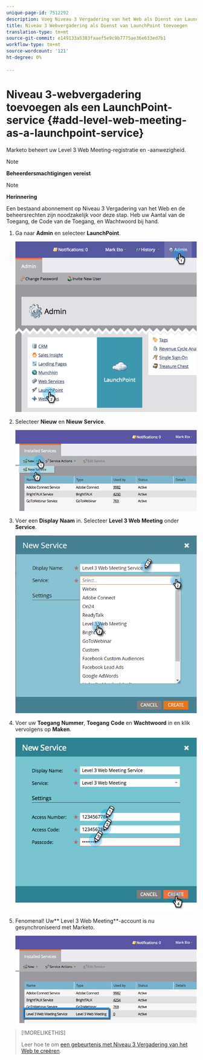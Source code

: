 ```yaml
---
unique-page-id: 7512292
description: Voeg Niveau 3 Vergadering van het Web als Dienst van LaunchPoint toe - Marketo Dos - de Documentatie van het Product
title: Niveau 3 Webvergadering als Dienst van LaunchPoint toevoegen
translation-type: tm+mt
source-git-commit: e149133a5383faaef5e9c9b7775ae36e633ed7b1
workflow-type: tm+mt
source-wordcount: '121'
ht-degree: 0%

---
```



# Niveau 3-webvergadering toevoegen als een LaunchPoint-service {#add-level-web-meeting-as-a-launchpoint-service}

Marketo beheert uw Level 3 Web Meeting-registratie en -aanwezigheid.

>[!NOTE]
>
>**Beheerdersmachtigingen vereist**

>[!NOTE]
>
>**Herinnering**
>
>Een bestaand abonnement op Niveau 3 Vergadering van het Web en de beheersrechten zijn noodzakelijk voor deze stap. Heb uw Aantal van de Toegang, de Code van de Toegang, en Wachtwoord bij hand.

1. Ga naar **Admin** en selecteer **LaunchPoint**.

   ![](assets/image2015-4-23-10-3a5-3a12.png)

1. Selecteer **Nieuw** en **Nieuw** **Service**.

   ![](assets/level-3-web-meeting-new-service.png)

1. Voer een **Display** **Naam** in. Selecteer **Level 3 Web Meeting** onder **Service**.

   ![](assets/new-service-level-3.png)

1. Voer uw **Toegang** **Nummer**, **Toegang** **Code** en **Wachtwoord** in en klik vervolgens op **Maken**.

   ![](assets/image2015-4-23-10-3a10-3a26.png)

1. Fenomenal! Uw** Level 3 Web Meeting**-account is nu gesynchroniseerd met Marketo.

   ![](assets/level-3-web-meeting.png)

>[!MORELIKETHIS]
>
>Leer hoe te om [een gebeurtenis met Niveau 3 Vergadering van het Web te creëren](../../../product-docs/demand-generation/events/create-an-event/create-an-event-with-level-3-web-meeting.md).

